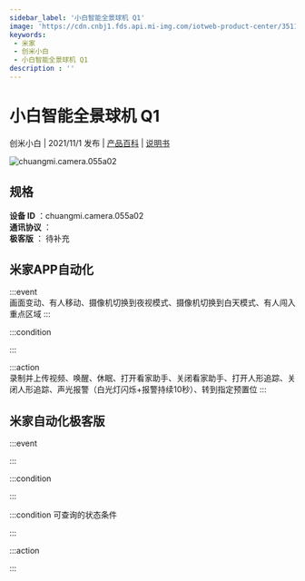 ```yaml
---
sidebar_label: '小白智能全景球机 Q1'
image: 'https://cdn.cnbj1.fds.api.mi-img.com/iotweb-product-center/3511d1ecbaa31392656431a58383c0dd_1629079188221.png?GalaxyAccessKeyId=AKVGLQWBOVIRQ3XLEW&Expires=9223372036854775807&Signature=huEPywvhYzHRAarkmMHGhbSjGrw='
keywords: 
 - 米家
 - 创米小白
 - 小白智能全景球机 Q1
description : ''
---
```

# 小白智能全景球机 Q1

创米小白 | 2021/11/1 发布 | [产品百科](https://home.mi.com/webapp/content/baike/product/index.html?model=chuangmi.camera.055a02/) | [说明书](https://home.mi.com/views/introduction.html?model=chuangmi.camera.055a02&region=cn)

![chuangmi.camera.055a02](https://cdn.cnbj1.fds.api.mi-img.com/iotweb-product-center/3511d1ecbaa31392656431a58383c0dd_1629079188221.png?GalaxyAccessKeyId=AKVGLQWBOVIRQ3XLEW&Expires=9223372036854775807&Signature=huEPywvhYzHRAarkmMHGhbSjGrw=)

## 规格  
> 
**设备 ID** ：chuangmi.camera.055a02  
**通讯协议** ：  
**极客版**  ： 待补充 


## 米家APP自动化  

:::event  
画面变动、有人移动、摄像机切换到夜视模式、摄像机切换到白天模式、有人闯入重点区域
:::

:::condition  

:::

:::action   
录制并上传视频、唤醒、休眠、打开看家助手、关闭看家助手、打开人形追踪、关闭人形追踪、声光报警（白光灯闪烁+报警持续10秒）、转到指定预置位
:::

## 米家自动化极客版  

:::event  

:::

:::condition  

:::

:::condition 可查询的状态条件  

:::

:::action  

:::

        
